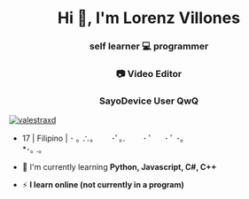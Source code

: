 <h1 align="center">Hi 👋, I'm Lorenz Villones</h1>
<h3 align="center">self learner 💻 programmer</h3>
<h3 align="center"> 📷 Video Editor </h3>
<h3 align="center"> SayoDevice User QwQ</h3>
<p align="left"> <a href="https://twitter.com/valestraxd" target="blank"><img src="https://img.shields.io/twitter/follow/valestraxd?logo=twitter&style=for-the-badge" alt="valestraxd" /></a> </p>

- 17 | Filipino | ･ ｡
    ∴｡　
　･ﾟ｡. 
　　･ ﾟ
　 ･ ﾟ
     ･｡     
   *･｡
      .｡  

- 🌱 I'm currently learning **Python, Javascript, C#, C++**

- ⚡ **I learn online (not currently in a program)**
